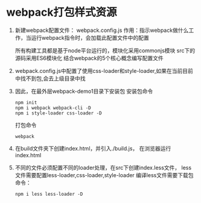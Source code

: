 # webpack打包样式资源
1. 新建webpack配置文件： webpack.config.js 
   作用：指示webpack做什么工作，当运行webpack指令时，会加载此配置文件中的配置

   所有构建工具都是基于node平台运行的，模块化采用commonjs模块
   src下的源码采用ES6模块化
   结合webpack的5个核心概念编写配置文件
2. webpack.config.js中配置了使用css-loader和style-loader,如果在当前目前中找不到包,会去上级目录中找
3. 因此，在最外层webpack-demo1目录下安装包
   安装包命令
   ```
   npm init
   npm i webpack webpack-cli -D
   npm i style-loader css-loader -D
   ```
   打包命令
   ```
   webpack
   ```
4. 在build文件夹下创建index.html，并引入./build.js， 在浏览器运行index.html
5. 不同的文件必须配置不同的loader处理，在src下创建index.less文件，
   less文件需要配置less-loader,css-loader,style-loader
   编译less文件需要下载包命令：
   ```
   npm i less less-loader -D
   ```
